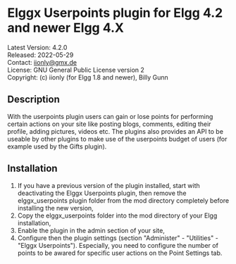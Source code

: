 Elggx Userpoints plugin for Elgg 4.2 and newer Elgg 4.X
=======================================================

Latest Version: 4.2.0  
Released: 2022-05-29  
Contact: iionly@gmx.de  
License: GNU General Public License version 2  
Copyright: (c) iionly (for Elgg 1.8 and newer), Billy Gunn


Description
-----------

With the userpoints plugin users can gain or lose points for performing certain actions on your site like posting blogs, comments, editing their profile, adding pictures, videos etc. The plugins also provides an API to be useable by other plugins to make use of the userpoints budget of users (for example used by the Gifts plugin).


Installation
------------

1. If you have a previous version of the plugin installed, start with deactivating the Elggx Userpoints plugin, then remove the elggx_userpoints plugin folder from the mod directory completely before installing the new version,
2. Copy the elggx_userpoints folder into the mod directory of your Elgg installation,
3. Enable the plugin in the admin section of your site,
4. Configure then the plugin settings (section "Administer" - "Utilities" - "Elggx Userpoints"). Especially, you need to configure the number of points to be awared for specific user actions on the Point Settings tab.
